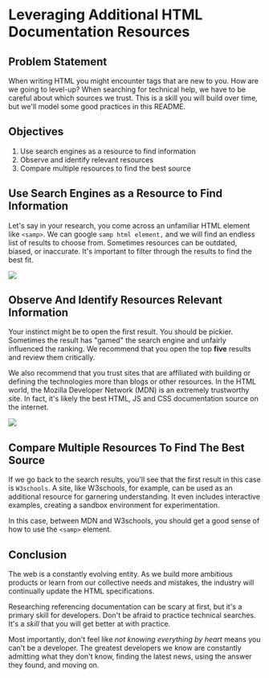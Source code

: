 # Leveraging Additional HTML Documentation Resources

## Problem Statement

When writing HTML you might encounter tags that are new to you.  How are
we going to level-up?  When searching for technical help, we have to be careful
about which sources we trust. This is a skill you will build over time, but
we'll model some good practices in this README.

## Objectives

1. Use search engines as a resource to find information
2. Observe and identify relevant resources
3. Compare multiple resources to find the best source


## Use Search Engines as a Resource to Find Information

Let's say in your research, you come across an unfamiliar HTML element like
`<samp>`. We can google `samp html element,` and we will find an endless list
of results to choose from. Sometimes resources can be outdated, biased, or
inaccurate. It's important to filter through the results to find the best fit.

![](https://curriculum-content.s3.amazonaws.com/web-development/html-element-search.png)

## Observe And Identify Resources Relevant Information

Your instinct might be to open the first result. You should be pickier.
Sometimes the result has "gamed" the search engine and unfairly influenced the ranking.
We recommend that you open the top **five** results and review them critically.

We also recommend that you trust sites that are affiliated with building or
defining the technologies more than blogs or other resources. In the HTML
world, the Mozilla Developer Network (MDN) is an extremely trustworthy site.
In fact, it's likely the best HTML, JS and CSS documentation source on the
internet.

![](https://curriculum-content.s3.amazonaws.com/web-development/samp-mdn-page.png)

## Compare Multiple Resources To Find The Best Source

If we go back to the search results, you'll see that the first result in this
case is `W3schools`. A site, like W3schools, for example, can be used as an
additional resource for garnering understanding. It even includes interactive
examples, creating a sandbox environment for experimentation.

In this case, between MDN and W3schools, you should get a good sense of how to
use the `<samp>` element.

## Conclusion

The web is a constantly evolving entity. As we build more ambitious products or
learn from our collective needs and mistakes, the industry will continually
update the HTML specifications.

Researching referencing documentation
can be scary at first, but it's a primary skill for developers. Don't be afraid to
practice technical searches. It's a _skill_ that you will get better at with practice.

Most importantly, don't feel like _not knowing everything by heart_ means you can't
be a developer. The greatest developers we know are constantly admitting what they
don't know, finding the latest news, using the answer they found, and moving on.
